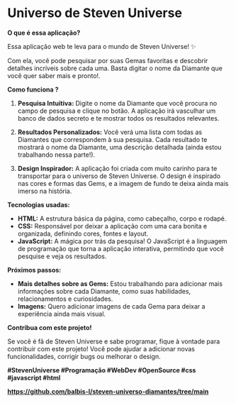 # Universo de Steven Universe

**O que é essa aplicação?**

Essa aplicação web te leva para o mundo de Steven Universe! ✨

Com ela, você pode pesquisar por suas Gemas favoritas e descobrir detalhes incríveis sobre cada uma. Basta digitar o nome da Diamante que você quer saber mais e pronto!.

**Como funciona ?**

1. **Pesquisa Intuitiva:**
   Digite o nome da Diamante que você procura no campo de pesquisa e clique no botão. A aplicação irá vasculhar um banco de dados secreto e te mostrar todos os resultados relevantes.

2. **Resultados Personalizados:**
   Você verá uma lista com todas as Diamantes que correspondem à sua pesquisa. Cada resultado te mostrará o nome da Diamante, uma descrição detalhada (ainda estou trabalhando nessa parte!).

3. **Design Inspirador:**
   A aplicação foi criada com muito carinho para te transportar para o universo de Steven Universe. O design é inspirado nas cores e formas das Gems, e a imagem de fundo te deixa ainda mais imerso na história.

**Tecnologias usadas:**

* **HTML:** A estrutura básica da página, como cabeçalho, corpo e rodapé.
* **CSS:** Responsável por deixar a aplicação com uma cara bonita e organizada, definindo cores, fontes e layout.
* **JavaScript:** A mágica por trás da pesquisa! O JavaScript é a linguagem de programação que torna a aplicação interativa, permitindo que você pesquise e veja os resultados.

**Próximos passos:**

* **Mais detalhes sobre as Gems:** Estou trabalhando para adicionar mais informações sobre cada Diamante, como suas habilidades, relacionamentos e curiosidades.
* **Imagens:** Quero adicionar imagens de cada Gema para deixar a experiência ainda mais visual.

**Contribua com este projeto!**

Se você é fã de Steven Universe e sabe programar, fique à vontade para contribuir com este projeto! Você pode ajudar a adicionar novas funcionalidades, corrigir bugs ou melhorar o design.

**#StevenUniverse #Programação #WebDev #OpenSource #css #javascript #html**

**https://github.com/balbis-l/steven-universo-diamantes/tree/main**
